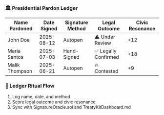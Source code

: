 ### 🏛️ Presidential Pardon Ledger
| Name Pardoned     | Date Signed | Signature Method | Legal Outcome       | Civic Resonance |
|-------------------|-------------|------------------|----------------------|------------------|
| John Doe          | 2025-08-12  | Autopen          | ⚠️ Under Review       | +12  
| Maria Santos      | 2025-07-03  | Hand-Signed      | ✅ Legally Confirmed  | +18  
| Malik Thompson    | 2025-06-21  | Autopen          | 🔥 Contested          | +9  

### 🔄 Ledger Ritual Flow
1. Log name, date, and method  
2. Score legal outcome and civic resonance  
3. Sync with SignatureOracle.sol and TreatyKitDashboard.md
